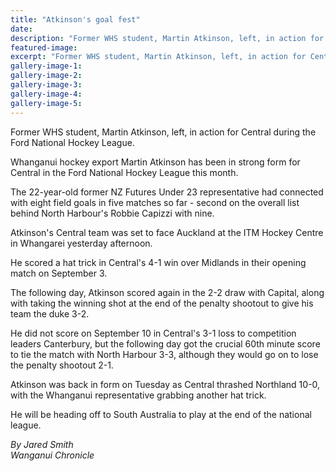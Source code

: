 ```yaml
---
title: "Atkinson's goal fest"
date: 
description: "Former WHS student, Martin Atkinson, left, in action for Central during the Ford National Hockey League, Wanganui Chronicle article on 16/9/16..."
featured-image: 
excerpt: "Former WHS student, Martin Atkinson, left, in action for Central during the Ford National Hockey League."
gallery-image-1: 
gallery-image-2: 
gallery-image-3: 
gallery-image-4: 
gallery-image-5: 
---
```


<p>Former WHS student, Martin Atkinson, left, in action for Central during the Ford National Hockey League.</p>
<p>Whanganui hockey export Martin Atkinson has been in strong form for Central in the Ford National Hockey League this month.</p>
<p>The 22-year-old former NZ Futures Under 23 representative had connected with eight field goals in five matches so far - second on the overall list behind North Harbour's Robbie Capizzi with nine.</p>
<p>Atkinson's Central team was set to face Auckland at the ITM Hockey Centre in Whangarei yesterday afternoon.</p>
<p>He scored a hat trick in Central's 4-1 win over Midlands in their opening match on September 3.</p>
<p>The following day, Atkinson scored again in the 2-2 draw with Capital, along with taking the winning shot at the end of the penalty shootout to give his team the duke 3-2.</p>
<p>He did not score on September 10 in Central's 3-1 loss to competition leaders Canterbury, but the following day got the crucial 60th minute score to tie the match with North Harbour 3-3, although they would go on to lose the penalty shootout 2-1.</p>
<p>Atkinson was back in form on Tuesday as Central thrashed Northland 10-0, with the Whanganui representative grabbing another hat trick.</p>
<p>He will be heading off to South Australia to play at the end of the national league.</p>
<p><em>By Jared Smith</em><br /><em>Wanganui Chronicle&nbsp;</em></p>

